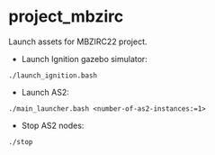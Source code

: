 # project_mbzirc

Launch assets for MBZIRC22 project.

- Launch Ignition gazebo simulator:
```
./launch_ignition.bash
```

- Launch AS2:
```
./main_launcher.bash <number-of-as2-instances:=1>
```

- Stop AS2 nodes:
```
./stop
```